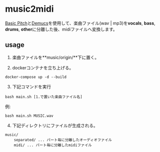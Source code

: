 # music2midi

[Basic Pitch](https://github.com/spotify/basic-pitch)と[Demucs](https://github.com/facebookresearch/demucs)を使用して、楽曲ファイル(wav | mp3)を**vocals**, **bass**, **drums**, **other**に分離した後、midiファイルへ変換します。

## usage

1. 楽曲ファイルを**music/origin/**下に置く。

2. dockerコンテナを立ち上げる。

```
docker-compose up -d --build
```

3. 下記コマンドを実行
```
bash main.sh [1.で置いた楽曲ファイル名]
```

例:
```
bash main.sh MUSIC.wav
```

4. 下記ディレクトリにファイルが生成される。
```
music/
    separated/ ... パート毎に分離したオーディオファイル
    midi/ ... パート毎に分離したmidiファイル
```